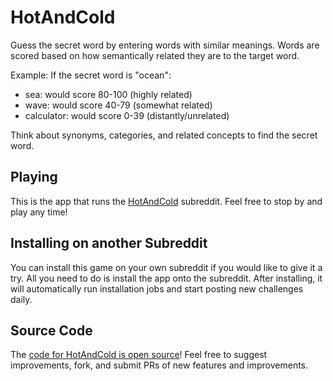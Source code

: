 # HotAndCold

Guess the secret word by entering words with similar meanings. Words are scored based on how semantically related they are to the target word.

Example: If the secret word is "ocean":

- sea: would score 80-100 (highly related)
- wave: would score 40-79 (somewhat related)
- calculator: would score 0-39 (distantly/unrelated)

Think about synonyms, categories, and related concepts to find the secret word.

## Playing

This is the app that runs the [HotAndCold](https://www.reddit.com/r/HotAndCold/) subreddit. Feel free to stop by and play any time!

## Installing on another Subreddit

You can install this game on your own subreddit if you would like to give it a try. All you need to do is install the app onto the subreddit. After installing, it will automatically run installation jobs and start posting new challenges daily.

## Source Code

The [code for HotAndCold is open source](https://github.com/mwood23/HotAndCold)! Feel free to suggest improvements, fork, and submit PRs of new features and improvements.
